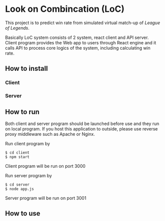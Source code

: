 # Look on Combincation (LoC)
This project is to predict win rate from simulated virtual match-up of *League of Legends*.

Basically LoC system consists of 2 system, react client and API server. Client program provides the Web app to users through React engine and it calls API to process core logics of the system, including calculating win rate.

## How to install

### Client

### Server



## How to run
Both client and server program should be launched before use and they run on local program. If you host this application to outside, please use reverse proxy middleware such as Apache or Nginx.

Run client program by
```
$ cd client
$ npm start
```
Client program will be run on port 3000

Run server program by
```
$ cd server
$ node app.js
```
Server program will be run on port 3001

## How to use
